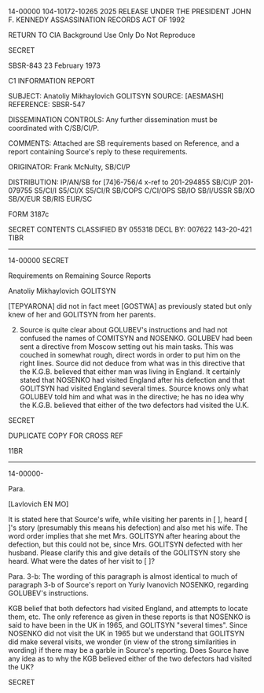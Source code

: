 14-00000
104-10172-10265
2025 RELEASE UNDER THE PRESIDENT JOHN F. KENNEDY ASSASSINATION RECORDS ACT OF 1992

RETURN TO CIA
Background Use Only
Do Not Reproduce

SECRET

SBSR-843
23 February 1973

C1 INFORMATION REPORT

SUBJECT: Anatoliy Mikhaylovich GOLITSYN
SOURCE: [AESMASH]
REFERENCE: SBSR-547

DISSEMINATION
CONTROLS: Any further dissemination must be coordinated with C/SB/CI/P.

COMMENTS: Attached are SB requirements based on Reference, and a report containing Source's reply to these requirements.

ORIGINATOR: Frank McNulty, SB/CI/P

DISTRIBUTION:
IP/AN/SB for [74]6-756/4
x-ref to 201-294855
SB/CI/P 201-079755
S5/CI/I
S5/CI/X
S5/CI/R
SB/COPS
C/CI/OPS
SB/IO
SB/I/USSR
SB/XO
SB/X/EUR
SB/RIS
EUR/SC

FORM 3187c

SECRET
CONTENTS CLASSIFIED BY 055318
DECL BY: 007622
143-20-421
TIBR

---

14-00000
SECRET

Requirements on Remaining Source Reports

Anatoliy Mikhaylovich GOLITSYN

[TEPYARONA] did not in fact meet [GOSTWA] as previously stated but only knew of her and GOLITSYN from her parents.

2. Source is quite clear about GOLUBEV's instructions and had not confused the names of COMITSYN and NOSENKO. GOLUBEV had been sent a directive from Moscow setting out his main tasks. This was couched in somewhat rough, direct words in order to put him on the right lines. Source did not deduce from what was in this directive that the K.G.B. believed that either man was living in England. It certainly stated that NOSENKO had visited England after his defection and that GOLITSYN had visited England several times. Source knows only what GOLUBEV told him and what was in the directive; he has no idea why the K.G.B. believed that either of the two defectors had visited the U.K.

SECRET

DUPLICATE COPY
FOR CROSS REF

11BR

---

14-00000-

Para.

[Lavlovich EN MO]

It is stated here that Source's wife, while visiting her parents in [ ], heard [ ]'s story (presumably this means his defection) and also met his wife. The word order implies that she met Mrs. GOLITSYN after hearing about the defection, but this could not be, since Mrs. GOLITSYN defected with her husband. Please clarify this and give details of the GOLITSYN story she heard. What were the dates of her visit to [ ]?

Para. 3-b: The wording of this paragraph is almost identical to much of paragraph 3-b of Source's report on Yuriy Ivanovich NOSENKO, regarding GOLUBEV's instructions.

KGB belief that both defectors had visited England, and attempts to locate them, etc. The only reference as given in these reports is that NOSENKO is said to have been in the UK in 1965, and GOLITSYN "several times". Since NOSENKO did not visit the UK in 1965 but we understand that GOLITSYN did make several visits, we wonder (in view of the strong similarities in wording) if there may be a garble in Source's reporting. Does Source have any idea as to why the KGB believed either of the two defectors had visited the UK?

SECRET
